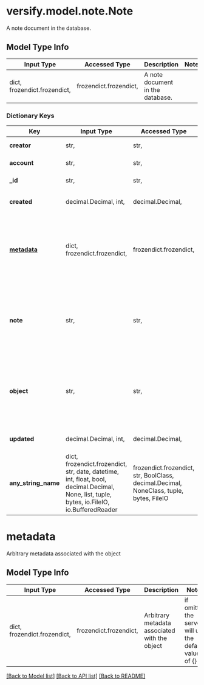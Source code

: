 # versify.model.note.Note

A note document in the database.

## Model Type Info
Input Type | Accessed Type | Description | Notes
------------ | ------------- | ------------- | -------------
dict, frozendict.frozendict,  | frozendict.frozendict,  | A note document in the database. | 

### Dictionary Keys
Key | Input Type | Accessed Type | Description | Notes
------------ | ------------- | ------------- | ------------- | -------------
**creator** | str,  | str,  | The user who created the note | 
**account** | str,  | str,  | The account the note belongs to | 
**_id** | str,  | str,  | Unique identifier for the note | [optional] 
**created** | decimal.Decimal, int,  | decimal.Decimal,  | The timestamp when the event was created | [optional] 
**[metadata](#metadata)** | dict, frozendict.frozendict,  | frozendict.frozendict,  | Arbitrary metadata associated with the object | [optional] if omitted the server will use the default value of {}
**note** | str,  | str,  | The note | [optional] if omitted the server will use the default value of ""
**object** | str,  | str,  | The object type. Always \&quot;note\&quot; | [optional] if omitted the server will use the default value of "note"
**updated** | decimal.Decimal, int,  | decimal.Decimal,  | The timestamp when the event was last updated | [optional] 
**any_string_name** | dict, frozendict.frozendict, str, date, datetime, int, float, bool, decimal.Decimal, None, list, tuple, bytes, io.FileIO, io.BufferedReader | frozendict.frozendict, str, BoolClass, decimal.Decimal, NoneClass, tuple, bytes, FileIO | any string name can be used but the value must be the correct type | [optional]

# metadata

Arbitrary metadata associated with the object

## Model Type Info
Input Type | Accessed Type | Description | Notes
------------ | ------------- | ------------- | -------------
dict, frozendict.frozendict,  | frozendict.frozendict,  | Arbitrary metadata associated with the object | if omitted the server will use the default value of {}

[[Back to Model list]](../../README.md#documentation-for-models) [[Back to API list]](../../README.md#documentation-for-api-endpoints) [[Back to README]](../../README.md)

